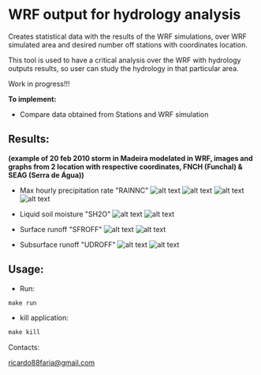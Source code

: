 # WRF output for hydrology analysis
Creates statistical data with the results of the WRF simulations, over WRF simulated area and desired number off stations with coordinates location.

This tool is used to have a critical analysis over the WRF with hydrology outputs results, so user can study the hydrology in that particular area.

Work in progress!!!

**To implement:**

* Compare data obtained from Stations and WRF simulation

## Results:
**(example of 20 feb 2010 storm in Madeira modelated in WRF, images and graphs from 2 location with respective coordinates, FNCH (Funchal) & SEAG (Serra de Água))**


* Max hourly precipitation rate "RAINNC"
![alt text](github/variav_rainnc_2010-02-18.png)
![alt text](github/variav_rainnc_2010-02-19.png)
![alt text](github/variav_rainnc_2010-02-20.png)
![alt text](github/coor_rainnc_2010-02-01.png)

* Liquid soil moisture "SH2O"
![alt text](github/variav_sh2o_2010-02-20.png)
![alt text](github/coor_sh2o_2010-02-01.png)

* Surface runoff "SFROFF"
![alt text](github/variav_sfroff_2010-02-20.png)
![alt text](github/coor_sfroff_2010-02-01.png)

* Subsurface runoff "UDROFF"
![alt text](github/variav_udroff_2010-02-20.png)
![alt text](github/coor_udroff_2010-02-01.png)

## Usage:

* Run:
```r
make run
```

* kill application:
```r
make kill
```

Contacts:

<ricardo88faria@gmail.com>
